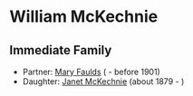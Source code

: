 ﻿---
layout: person
subject_key: i95027126
permalink: /people/i95027126
---

# William McKechnie

## Immediate Family

* Partner: [Mary Faulds](./@14943438@-mary-faulds-b-d1901.md) ( - before 1901)
* Daughter: [Janet McKechnie](./@47324688@-janet-mckechnie-b1879-d.md) (about 1879 - )


